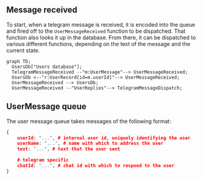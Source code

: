 ## Message received

To start, when a telegram message is received, it is encoded into the queue and
fired off to the `UserMessageReceived` function to be dispatched. That function
also looks it up in the database. From there, it can be dispatched to
various different functions, depending on the text of the message and
the current state.

```mermaid
graph TD;
  UsersDb["Users database"];
  TelegramMessageReceived --"m:UserMessage"--> UserMessageReceived;
  UsersDb <--"r:UserRecord[id=m.userId]"--> UserMessageReceived;
  UserMessageReceived --> UsersDb;
  UserMessageReceived --"UserReplies"--> TelegramMessageDispatch;
```

## UserMessage queue

The user message queue takes messages of the following format:

```json
{
    userId: "...", # internal user id, uniquely identifying the user
    userName: "...", # name with which to address the user
    text: "...", # text that the user sent

    # telegram specific
    chatId: "...", # chat id with which to respond to the user
}
```